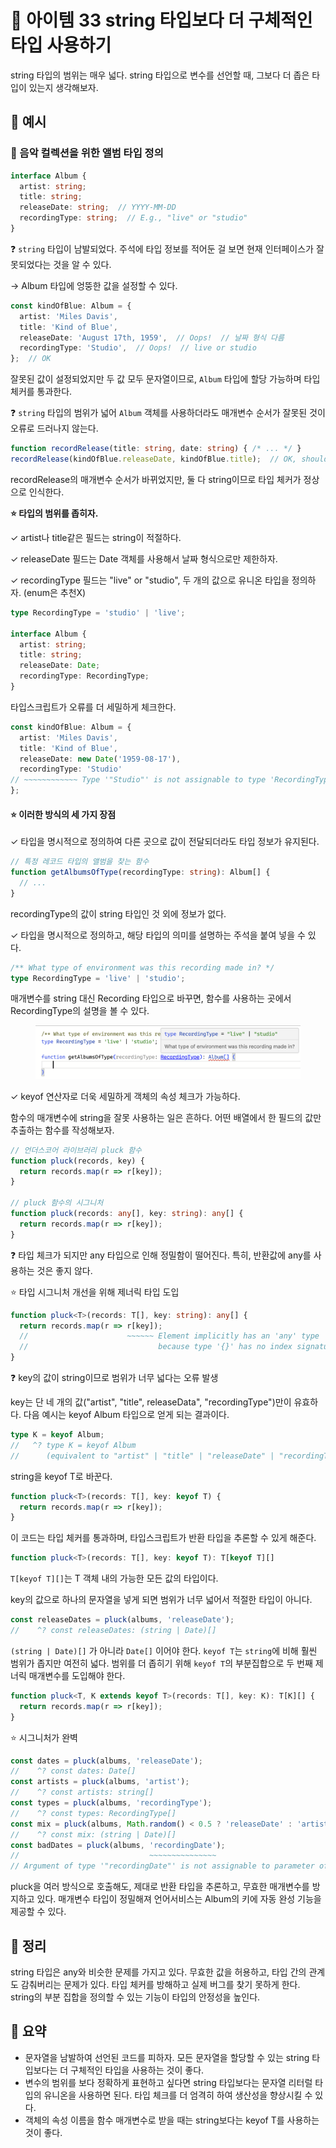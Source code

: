 # 📎 아이템 33 string 타입보다 더 구체적인 타입 사용하기

string 타입의 범위는 매우 넓다. string 타입으로 변수를 선언할 때, 그보다 더 좁은 타입이 있는지 생각해보자.

## 📍 예시

### 🔗 음악 컬렉션을 위한 앨범 타입 정의

```typescript
interface Album {
  artist: string;
  title: string;
  releaseDate: string;  // YYYY-MM-DD
  recordingType: string;  // E.g., "live" or "studio"
}
```

❓ `string` 타입이 남발되었다. 주석에 타입 정보를 적어둔 걸 보면 현재 인터페이스가 잘못되었다는 것을 알 수 있다.

→ Album 타입에 엉뚱한 값을 설정할 수 있다.

```typescript
const kindOfBlue: Album = {
  artist: 'Miles Davis',
  title: 'Kind of Blue',
  releaseDate: 'August 17th, 1959',  // Oops!  // 날짜 형식 다름
  recordingType: 'Studio',  // Oops!  // live or studio
};  // OK
```

잘못된 값이 설정되었지만 두 값 모두 문자열이므로, `Album` 타입에 할당 가능하며 타입 체커를 통과한다.&#x20;

❓ `string` 타입의 범위가 넓어 `Album` 객체를 사용하더라도 매개변수 순서가 잘못된 것이 오류로 드러나지 않는다.

```typescript
function recordRelease(title: string, date: string) { /* ... */ }
recordRelease(kindOfBlue.releaseDate, kindOfBlue.title);  // OK, should be error
```

recordRelease의 매개변수 순서가 바뀌었지만, 둘 다 string이므로 타입 체커가 정상으로 인식한다.

**⭐️ 타입의 범위를 좁히자.**&#x20;

✓ artist나 title같은 필드는 string이 적절하다.

✓ releaseDate 필드는 Date 객체를 사용해서 날짜 형식으로만 제한하자.

✓ recordingType 필드는 "live" or "studio", 두 개의 값으로 유니온 타입을 정의하자. (enum은 추천X)

```typescript
type RecordingType = 'studio' | 'live';

interface Album {
  artist: string;
  title: string;
  releaseDate: Date;
  recordingType: RecordingType;
}
```

타입스크립트가 오류를 더 세밀하게 체크한다.

```typescript
const kindOfBlue: Album = {
  artist: 'Miles Davis',
  title: 'Kind of Blue',
  releaseDate: new Date('1959-08-17'),
  recordingType: 'Studio'
// ~~~~~~~~~~~~ Type '"Studio"' is not assignable to type 'RecordingType'
};
```

#### ⭐️ 이러한 방식의 세 가지 장점

✓ 타입을 명시적으로 정의하여 다른 곳으로 값이 전달되더라도 타입 정보가 유지된다.

```typescript
// 특정 레코드 타입의 앨범을 찾는 함수
function getAlbumsOfType(recordingType: string): Album[] {
  // ...
}
```

recordingType의 값이 string 타입인 것 외에 정보가 없다.

✓ 타입을 명시적으로 정의하고, 해당 타입의 의미를 설명하는 주석을 붙여 넣을 수 있다.

```typescript
/** What type of environment was this recording made in? */
type RecordingType = 'live' | 'studio';
```

매개변수를 string 대신 Recording 타입으로 바꾸면, 함수를 사용하는 곳에서 RecordingType의 설명을 볼 수 있다.

<figure><img src="../../.gitbook/assets/image.png" alt="" width="563"><figcaption></figcaption></figure>

✓ keyof 연산자로 더욱 세밀하게 객체의 속성 체크가 가능하다.

함수의 매개변수에 string을 잘못 사용하는 일은 흔하다. 어떤 배열에서 한 필드의 값만 추출하는 함수를 작성해보자.

```typescript
// 언더스코어 라이브러리 pluck 함수
function pluck(records, key) {
  return records.map(r => r[key]);
}

// pluck 함수의 시그니처
function pluck(records: any[], key: string): any[] {
  return records.map(r => r[key]);
}
```

❓ 타입 체크가 되지만 any 타입으로 인해 정밀함이 떨어진다. 특히, 반환값에 any를 사용하는 것은 좋지 않다.

⭐️ 타입 시그니처 개선을 위해 제너릭 타입 도입

```typescript
function pluck<T>(records: T[], key: string): any[] {
  return records.map(r => r[key]);
  //                      ~~~~~~ Element implicitly has an 'any' type
  //                             because type '{}' has no index signature
}
```

❓ key의 값이 string이므로 범위가 너무 넓다는 오류 발생

key는 단 네 개의 값("artist", "title", releaseData", "recordingType")만이 유효하다. 다음 예시는 keyof Album 타입으로 얻게 되는 결과이다.

```typescript
type K = keyof Album;
//   ^? type K = keyof Album
//      (equivalent to "artist" | "title" | "releaseDate" | "recordingType")
```

string을 keyof T로 바꾼다.

```typescript
function pluck<T>(records: T[], key: keyof T) {
  return records.map(r => r[key]);
}
```

이 코드는 타입 체커를 통과하며, 타입스크립트가 반환 타입을 추론할 수 있게 해준다.

```typescript
function pluck<T>(records: T[], key: keyof T): T[keyof T][]
```

`T[keyof T][]`는 T 객체 내의 가능한 모든 값의 타입이다.

key의 값으로 하나의 문자열을 넣게 되면 범위가 너무 넓어서 적절한 타입이 아니다.

```typescript
const releaseDates = pluck(albums, 'releaseDate');
//    ^? const releaseDates: (string | Date)[]
```

`(string | Date)[]` 가 아니라 `Date[]` 이어야 한다. `keyof T`는 `string`에 비해 훨씬 범위가 좁지만 여전히 넓다. 범위를 더 좁히기 위해 `keyof T`의 부분집합으로 두 번째 제너릭 매개변수를 도입해야 한다.

```typescript
function pluck<T, K extends keyof T>(records: T[], key: K): T[K][] {
  return records.map(r => r[key]);
}
```

⭐️ 시그니처가 완벽

```typescript
const dates = pluck(albums, 'releaseDate');
//    ^? const dates: Date[]
const artists = pluck(albums, 'artist');
//    ^? const artists: string[]
const types = pluck(albums, 'recordingType');
//    ^? const types: RecordingType[]
const mix = pluck(albums, Math.random() < 0.5 ? 'releaseDate' : 'artist');
//    ^? const mix: (string | Date)[]
const badDates = pluck(albums, 'recordingDate');
//                             ~~~~~~~~~~~~~~~
// Argument of type '"recordingDate"' is not assignable to parameter of type ...
```

pluck을 여러 방식으로 호출해도, 제대로 반환 타입을 추론하고, 무효한 매개변수를 방지하고 있다. 매개변수 타입이 정밀해져 언어서비스는 Album의 키에 자동 완성 기능을 제공할 수 있다.

## 📍 정리

string 타입은 any와 비슷한 문제를 가지고 있다. 무효한 값을 허용하고, 타입 간의 관계도 감춰버리는 문제가 있다. 타입 체커를 방해하고 실제 버그를 찾기 못하게 한다. string의 부분 집합을 정의할 수 있는 기능이 타입의 안정성을 높인다.

## 📍 요약

* 문자열을 남발하여 선언된 코드를 피하자. 모든 문자열을 할당할 수 있는 string 타입보다는 더 구체적인 타입을 사용하는 것이 좋다.
* 변수의 범위를 보다 정확하게 표현하고 싶다면 string 타입보다는 문자열 리터럴 타입의 유니온을 사용하면 된다. 타입 체크를 더 엄격히 하여 생산성을 향상시킬 수 있다.
* 객체의 속성 이름을 함수 매개변수로 받을 때는 string보다는 keyof T를 사용하는 것이 좋다.
